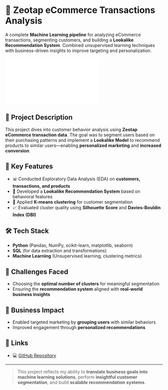 # 🛒 Zeotap eCommerce Transactions Analysis

A complete **Machine Learning pipeline** for analyzing eCommerce transactions, segmenting customers, and building a **Lookalike Recommendation System**. Combined unsupervised learning techniques with business-driven insights to improve targeting and personalization.

![Zeotap Project Banner](Hritik_Singh_EDA.ipynb.pdf)


## 📌 Project Description

This project dives into customer behavior analysis using **Zeotap eCommerce transaction data**. The goal was to segment users based on their purchasing patterns and implement a **Lookalike Model** to recommend products to similar users—enabling **personalized marketing** and **increased conversion**.

## 🧩 Key Features

- 📊 Conducted Exploratory Data Analysis (EDA) on **customers, transactions, and products**
- 🧠 Developed a **Lookalike Recommendation System** based on behavioral features
- 📌 Applied **K-means clustering** for customer segmentation
- 📈 Evaluated cluster quality using **Silhouette Score** and **Davies-Bouldin Index (DBI)**

## 🛠 Tech Stack

- **Python** (Pandas, NumPy, scikit-learn, matplotlib, seaborn)
- **SQL** (for data extraction and transformations)
- **Machine Learning** (Unsupervised learning, clustering metrics)

## 🚧 Challenges Faced

- Choosing the **optimal number of clusters** for meaningful segmentation
- Ensuring the **recommendation system** aligned with **real-world business insights**

## 📢 Business Impact

- Enabled targeted marketing by **grouping users** with similar behaviors
- Improved engagement through **personalized recommendations**

## 🔗 Links

- 💻 [GitHub Repository](https://github.com/Hritik664/Zeotap)

---

> This project reflects my ability to **translate business goals into machine learning solutions**, perform **insightful customer segmentation**, and build **scalable recommendation systems**.

